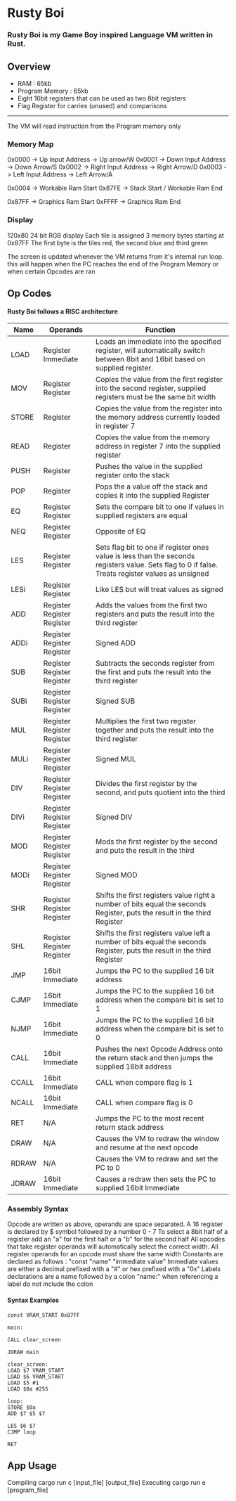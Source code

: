 # Rusty Boi
### Rusty Boi is my Game Boy inspired Language VM written in Rust. 


## Overview

- RAM : 65kb 
- Program Memory : 65kb
- Eight 16bit registers that can be used as two 8bit registers
- Flag Register for carries (unused) and comparisons

---

The VM will read instruction from the Program memory only

### Memory Map
0x0000 -> Up Input Address -> Up arrow/W
0x0001 -> Down Input Address -> Down Arrow/S
0x0002 -> Right Input Address -> Right Arrow/D
0x0003 -> Left Input Address -> Left Arrow/A

0x0004 -> Workable Ram Start
0x87FE -> Stack Start / Workable Ram End

0x87FF -> Graphics Ram Start
0xFFFF -> Graphics Ram End

### Display
120x80 24 bit RGB display
Each tile is assigned 3 memory bytes starting at 0x87FF
The first byte is the tiles red, the second blue and third green

The screen is updated whenever the VM returns from it's internal run loop. this will happen when the PC reaches the end of the Program Memory or when certain Opcodes are ran


## Op Codes

#### Rusty Boi follows a RISC architecture

| Name |  Operands | Function |
|--|--| --|
| LOAD | Register Immediate | Loads an immediate into the specified register, will automatically switch between 8bit and 16bit based on supplied register.
|MOV|Register Register | Copies the value from the first register into the second register, supplied registers must be the same bit width
|STORE|Register|Copies the value from the register into the memory address currently loaded in register 7
|READ|Register|Copies the value from the memory address in register 7 into the supplied register
|PUSH|Register|Pushes the value in the supplied register onto the stack
|POP|Register|Pops the a value off the stack and copies it into the supplied Register
|EQ| Register Register| Sets the compare bit to one if values in supplied registers are equal
|NEQ|Register Register| Opposite of EQ|
|LES| Register Register | Sets flag bit to one if register ones value is less than the seconds registers value. Sets flag to 0 if false. Treats register values as unsigned
|LESi|Register Register | Like LES but will treat values as signed|
|ADD|Register Register Register | Adds the values from the first two registers and puts the result into the third register|
|ADDi| Register Register Register| Signed ADD
|SUB| Register Register Register| Subtracts the seconds register from the first and puts the result into the third register|
|SUBi|Register Register Register|Signed SUB|
|MUL| Register Register Register | Multiplies the first two register together and puts the result into the third register|
|MULi| Register Register Register|Signed MUL|
|DIV| Register Register Register |Divides the first register by the second, and puts quotient into the third|
|DIVi| Register Register Register | Signed DIV|
|MOD| Register Register Register | Mods the first register by the second and puts the result in the third|
|MODi| Register Register Register | Signed MOD|
|SHR| Register Register Register | Shifts the first registers value right a number of bits equal the seconds Register, puts the result in the third Register
 |SHL| Register Register Register | Shifts the first registers value left a number of bits equal the seconds Register, puts the result in the third Register
 |JMP| 16bit Immediate | Jumps the PC to the supplied 16 bit address|
 |CJMP| 16bit Immediate|Jumps the PC to the supplied 16 bit address when the compare bit is set to 1|
 |NJMP| 16bit Immediate | Jumps the PC to the supplied 16 bit address when the compare bit is set to 0
 |CALL| 16bit Immediate | Pushes the next Opcode Address onto the return stack and then jumps the supplied 16bit address
 |CCALL| 16bit Immediate| CALL when compare flag is 1|
  |NCALL| 16bit Immediate| CALL when compare flag is 0|
  |RET| N/A | Jumps the PC to the most recent return stack address|
  |DRAW|N/A| Causes the VM to redraw the window and resume at the next opcode|
  |RDRAW|N/A|Causes the VM to redraw and set the PC to 0
  |JDRAW|16bit Immediate|Causes a redraw then sets the PC to supplied 16bit Immediate|
  
### Assembly Syntax

Opcode are written as above, operands are space separated.
A 16 register is declared by $ symbol followed by a number 0 - 7
To select a 8bit half of a register add an "a" for the first half or a "b" for the second half
All opcodes that take register operands will automatically select the correct width.
All register operands for an opcode must share the same width
Constants are declared as follows : "const "name" "immediate value"
Immediate values are either a decimal prefixed with a "#" or hex prefixed with a "0x"
Labels declarations are a name followed by a colon "name:" when referencing a label do not include the colon

#### Syntax Examples 
```
const VRAM_START 0x87FF

main:

CALL clear_screen

JDRAW main

clear_screen:
LOAD $7 VRAM_START
LOAD $6 VRAM_START
LOAD $5 #1
LOAD $0a #255

loop:
STORE $0a
ADD $7 $5 $7

LES $6 $7
CJMP loop

RET
```

## App Usage

Compiling
cargo run c [input_file] [output_file]
Executing
cargo run e [program_file] 
